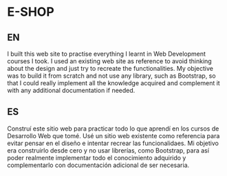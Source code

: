 # E-SHOP
## EN
I built this web site to practise everything I learnt in Web Development courses I took. I used an existing web site as reference to avoid thinking about the design and just try to recreate the functionalities.
My objective was to build it from scratch and not use any library, such as Bootstrap, so that I could really implement all the knowledge acquired and complement it with any additional documentation if needed.

## ES
Construí este sitio web para practicar todo lo que aprendí en los cursos de Desarrollo Web que tomé. Usé un sitio web existente como referencia para evitar pensar en el diseño e intentar recrear las funcionalidaes.
Mi objetivo era construirlo desde cero y no usar librerías, como Bootstrap, para así poder realmente implementar todo el conocimiento adquirido y complementarlo con documentación adicional de ser necesaria. 
